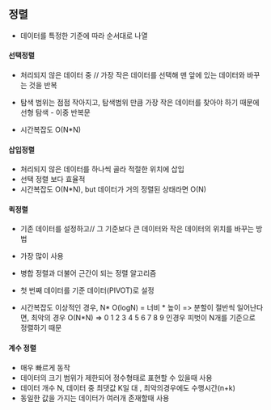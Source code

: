 ## 정렬

- 데이터를 특정한 기준에 따라 순서대로 나열

  

#### 선택정렬

- 처리되지 않은 데이터 중 // 가장 작은 데이터를 선택해 맨 앞에 있는 데이터와 바꾸는 것을 반복
- 탐색 범위는 점점 작아지고, 탐색범위 만큼 가장 작은 데이터를 찾아야 하기 때문에 선형 탐색 - 이중 반복문

- 시간복잡도 O(N*N)

#### 삽입정렬

- 처리되지 않은 데이터를 하나씩 골라 적절한 위치에 삽입
- 선택 정렬 보다 효율적
- 시간복잡도 O(N*N), but 데이터가 거의 정렬된 상태라면  O(N)

#### 퀵정렬

- 기존 데이터를 설정하고// 그 기준보다 큰 데이터와 작은 데이터의 위치를 바꾸는 방법

- 가장 많이 사용

- 병합 정렬과 더불어 근간이 되는 정렬 알고리즘

- 첫 번째 데이터를 기준 데이터(PIVOT)로 설정

- 시간복잡도 이상적인 경우, N* O(logN) = 너비 * 높이 => 분할이 절반씩 일어난다면, 최악의 경우  O(N*N) => 0 1 2 3 4 5 6 7 8 9  인경우 피벗이 N개를 기준으로 정렬하기 때문 

  

#### 계수 정렬

- 매우 빠르게 동작
- 데이터의 크기 범위가 제한되어 정수형태로 표현할 수 있을때 사용
- 데이터 개수 N, 데이터 중 최댓값 K일 대 , 최악의경우에도 수행시간(n+k)
- 동일한 값을 가지는 데이터가 여러개 존재할때 사용
